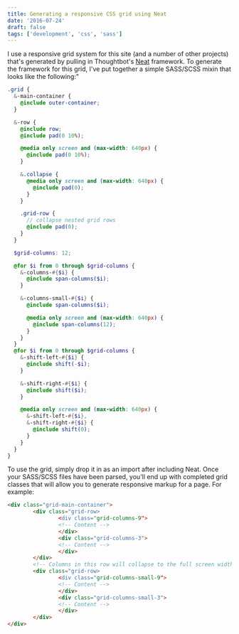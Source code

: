 ```yaml
---
title: Generating a responsive CSS grid using Neat
date: '2016-07-24'
draft: false
tags: ['development', 'css', 'sass']
---
```


I use a responsive grid system for this site (and a number of other projects) that's generated by pulling in Thoughtbot's [Neat](http://neat.bourbon.io/) framework.<!-- excerpt --> To generate the framework for this grid, I've put together a simple SASS/SCSS mixin that looks like the following:"

```scss
.grid {
  &-main-container {
    @include outer-container;
  }

  &-row {
    @include row;
    @include pad(0 10%);

    @media only screen and (max-width: 640px) {
      @include pad(0 10%);
    }

    &.collapse {
      @media only screen and (max-width: 640px) {
        @include pad(0);
      }
    }

    .grid-row {
      // collapse nested grid rows
      @include pad(0);
    }
  }

  $grid-columns: 12;

  @for $i from 0 through $grid-columns {
    &-columns-#{$i} {
      @include span-columns($i);
    }

    &-columns-small-#{$i} {
      @include span-columns($i);

      @media only screen and (max-width: 640px) {
        @include span-columns(12);
      }
    }
  }
  @for $i from 0 through $grid-columns {
    &-shift-left-#{$i} {
      @include shift(-$i);
    }

    &-shift-right-#{$i} {
      @include shift($i);
    }

    @media only screen and (max-width: 640px) {
      &-shift-left-#{$i},
      &-shift-right-#{$i} {
        @include shift(0);
      }
    }
  }
}
```

To use the grid, simply drop it in as an import after including Neat. Once your SASS/SCSS files have been parsed, you'll end up with completed grid classes that will allow you to generate responsive markup for a page. For example:

```html
<div class="grid-main-container">
        <div class="grid-row>
                <div class="grid-columns-9">
                <!-- Content -->
                </div>
                <div class="grid-columns-3">
                <!-- Content -->
                </div>
        </div>
        <!-- Columns in this row will collapse to the full screen width on small screens -->
        <div class="grid-row>
                <div class="grid-columns-small-9">
                <!-- Content -->
                </div>
                <div class="grid-columns-small-3">
                <!-- Content -->
                </div>
        </div>
</div>
```
